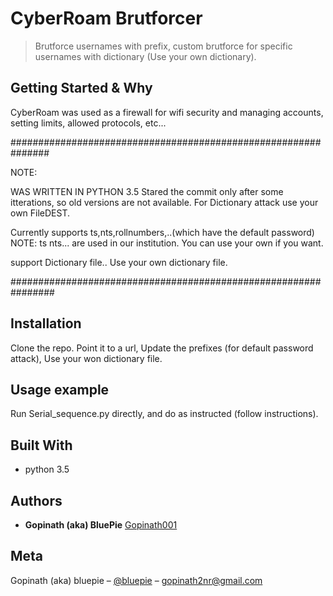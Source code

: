 # CyberRoam Brutforcer
> Brutforce usernames with prefix, custom brutforce for specific usernames with dictionary (Use your own dictionary).


## Getting Started & Why

CyberRoam was used as a firewall for wifi security and managing accounts, setting limits, allowed protocols,
etc...

###############################################################

NOTE:

WAS WRITTEN IN PYTHON 3.5
Stared the commit only after some itterations, so old versions are not available.
For Dictionary attack use your own FileDEST.


Currently supports ts,nts,rollnumbers,..(which have the default password)
NOTE: ts nts... are used in our institution. You can use your own if you want.

support Dictionary file.. Use your own dictionary file.

################################################################

## Installation

Clone the repo.
Point it to a url,
Update the prefixes (for default password attack),
Use your won dictionary file.

## Usage example

Run Serial_sequence.py directly, and do as instructed (follow instructions).

## Built With

* python 3.5

## Authors

* **Gopinath (aka) BluePie** [Gopinath001](https://github.com/Gopinath001)


## Meta

Gopinath (aka) bluepie – [@bluepie](https://twitter.com/xbluepie) – gopinath2nr@gmail.com


